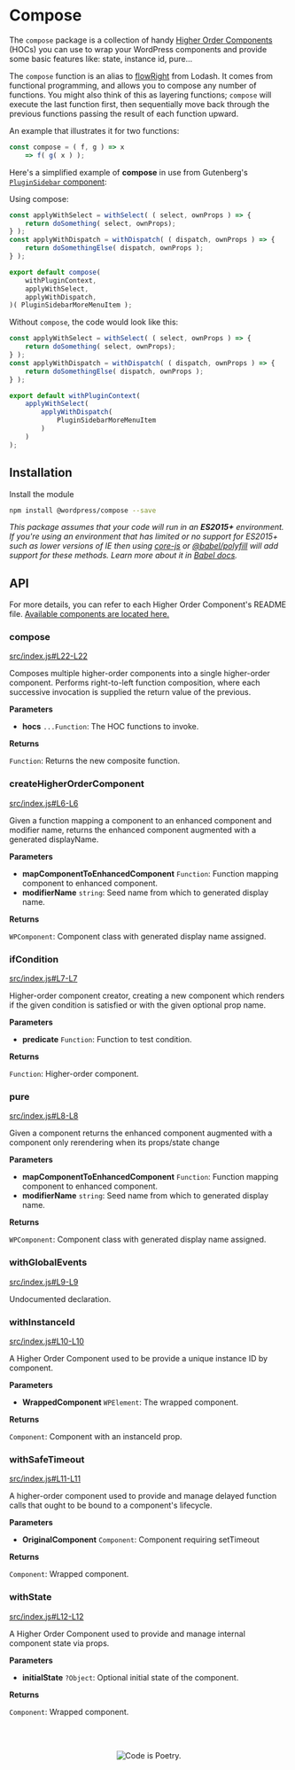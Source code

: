 # Compose

The `compose` package is a collection of handy [Higher Order Components](https://facebook.github.io/react/docs/higher-order-components.html) (HOCs) you can use to wrap your WordPress components and provide some basic features like: state, instance id, pure...

The `compose` function is an alias to [flowRight](https://lodash.com/docs/#flowRight) from Lodash. It comes from functional programming, and allows you to compose any number of functions. You might also think of this as layering functions; `compose` will execute the last function first, then sequentially move back through the previous functions passing the result of each function upward.

An example that illustrates it for two functions:

```js
const compose = ( f, g ) => x
    => f( g( x ) );
```

Here's a simplified example of **compose** in use from Gutenberg's [`PluginSidebar` component](https://github.com/WordPress/gutenberg/blob/master/packages/edit-post/src/components/sidebar/plugin-sidebar/index.js):

Using compose:

```js
const applyWithSelect = withSelect( ( select, ownProps ) => {
	return doSomething( select, ownProps);
} );
const applyWithDispatch = withDispatch( ( dispatch, ownProps ) => {
	return doSomethingElse( dispatch, ownProps );
} );

export default compose(
	withPluginContext,
	applyWithSelect,
	applyWithDispatch,
)( PluginSidebarMoreMenuItem );
```

Without `compose`, the code would look like this:

```js
const applyWithSelect = withSelect( ( select, ownProps ) => {
	return doSomething( select, ownProps);
} );
const applyWithDispatch = withDispatch( ( dispatch, ownProps ) => {
	return doSomethingElse( dispatch, ownProps );
} );

export default withPluginContext(
	applyWithSelect(
		applyWithDispatch(
			PluginSidebarMoreMenuItem
		)
	)
);
```

## Installation

Install the module

```bash
npm install @wordpress/compose --save
```

_This package assumes that your code will run in an **ES2015+** environment. If you're using an environment that has limited or no support for ES2015+ such as lower versions of IE then using [core-js](https://github.com/zloirock/core-js) or [@babel/polyfill](https://babeljs.io/docs/en/next/babel-polyfill) will add support for these methods. Learn more about it in [Babel docs](https://babeljs.io/docs/en/next/caveats)._

## API

For more details, you can refer to each Higher Order Component's README file. [Available components are located here.](https://github.com/WordPress/gutenberg/tree/master/packages/compose/src)

<!-- START TOKEN(Autogenerated API docs) -->

### compose

[src/index.js#L22-L22](src/index.js#L22-L22)

Composes multiple higher-order components into a single higher-order component. Performs right-to-left function
composition, where each successive invocation is supplied the return value of the previous.

**Parameters**

-   **hocs** `...Function`: The HOC functions to invoke.

**Returns**

`Function`: Returns the new composite function.

### createHigherOrderComponent

[src/index.js#L6-L6](src/index.js#L6-L6)

Given a function mapping a component to an enhanced component and modifier
name, returns the enhanced component augmented with a generated displayName.

**Parameters**

-   **mapComponentToEnhancedComponent** `Function`: Function mapping component to enhanced component.
-   **modifierName** `string`: Seed name from which to generated display name.

**Returns**

`WPComponent`: Component class with generated display name assigned.

### ifCondition

[src/index.js#L7-L7](src/index.js#L7-L7)

Higher-order component creator, creating a new component which renders if
the given condition is satisfied or with the given optional prop name.

**Parameters**

-   **predicate** `Function`: Function to test condition.

**Returns**

`Function`: Higher-order component.

### pure

[src/index.js#L8-L8](src/index.js#L8-L8)

Given a component returns the enhanced component augmented with a component
only rerendering when its props/state change

**Parameters**

-   **mapComponentToEnhancedComponent** `Function`: Function mapping component to enhanced component.
-   **modifierName** `string`: Seed name from which to generated display name.

**Returns**

`WPComponent`: Component class with generated display name assigned.

### withGlobalEvents

[src/index.js#L9-L9](src/index.js#L9-L9)

Undocumented declaration.

### withInstanceId

[src/index.js#L10-L10](src/index.js#L10-L10)

A Higher Order Component used to be provide a unique instance ID by
component.

**Parameters**

-   **WrappedComponent** `WPElement`: The wrapped component.

**Returns**

`Component`: Component with an instanceId prop.

### withSafeTimeout

[src/index.js#L11-L11](src/index.js#L11-L11)

A higher-order component used to provide and manage delayed function calls
that ought to be bound to a component's lifecycle.

**Parameters**

-   **OriginalComponent** `Component`: Component requiring setTimeout

**Returns**

`Component`: Wrapped component.

### withState

[src/index.js#L12-L12](src/index.js#L12-L12)

A Higher Order Component used to provide and manage internal component state
via props.

**Parameters**

-   **initialState** `?Object`: Optional initial state of the component.

**Returns**

`Component`: Wrapped component.


<!-- END TOKEN(Autogenerated API docs) -->

<br/><br/><p align="center"><img src="https://s.w.org/style/images/codeispoetry.png?1" alt="Code is Poetry." /></p>
